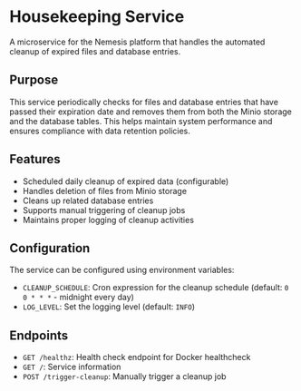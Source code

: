 # Housekeeping Service

A microservice for the Nemesis platform that handles the automated cleanup of expired files and database entries.

## Purpose

This service periodically checks for files and database entries that have passed their expiration date and removes them from both the Minio storage and the database tables. This helps maintain system performance and ensures compliance with data retention policies.

## Features

- Scheduled daily cleanup of expired data (configurable)
- Handles deletion of files from Minio storage
- Cleans up related database entries
- Supports manual triggering of cleanup jobs
- Maintains proper logging of cleanup activities

## Configuration

The service can be configured using environment variables:

- `CLEANUP_SCHEDULE`: Cron expression for the cleanup schedule (default: `0 0 * * *` - midnight every day)
- `LOG_LEVEL`: Set the logging level (default: `INFO`)

## Endpoints

- `GET /healthz`: Health check endpoint for Docker healthcheck
- `GET /`: Service information
- `POST /trigger-cleanup`: Manually trigger a cleanup job
